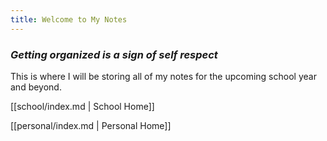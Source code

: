 ```yaml
---
title: Welcome to My Notes
---
```


### *Getting organized is a sign of self respect*

This is where I will be storing all of my notes for the upcoming school year and beyond.  

[[school/index.md | School Home]]

[[personal/index.md | Personal Home]]

